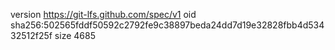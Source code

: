 version https://git-lfs.github.com/spec/v1
oid sha256:502565fddf50592c2792fe9c38897beda24dd7d19e32828fbb4d53432512f25f
size 4685
